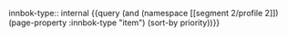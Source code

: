 
innbok-type:: internal
{{query (and (namespace [[segment 2/profile 2]]) (page-property :innbok-type "item") (sort-by priority))}}


